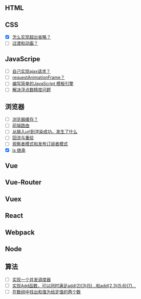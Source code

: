 ## HTML

## CSS
- [X] [怎么实现超出省略？](./css/ellipsis.md)
- [ ] [过渡和动画？]()

## JavaScripe
- [ ] [自己实现ajax请求？]()
- [ ] [requestAnimationFrame？](./javascript/requestAnimationFrame.md)
- [ ] [编写简单的JavaScript 模板引擎]()
- [ ] [解决浮点数精度问题]()

## 浏览器
- [ ] [浏览器缓存？](./network/cache.md)
- [ ] [前端路由]()
- [ ] [从输入url到渲染成功，发生了什么]()
- [ ] [回流与重绘]()
- [ ] [观察者模式和发布订阅者模式]()
- [X] [js 继承](./javascript/inherit.md)
## Vue

## Vue-Router

## Vuex

## React

## Webpack

## Node

## 算法
- [ ] [实现一个并发调度器]()
- [ ] [实现Add函数，可以同时满足add(2)(3)(5)...和add(2,3)(5,6)(7)...]()
- [ ] [在数组中找出和值为给定值的两个数]()
